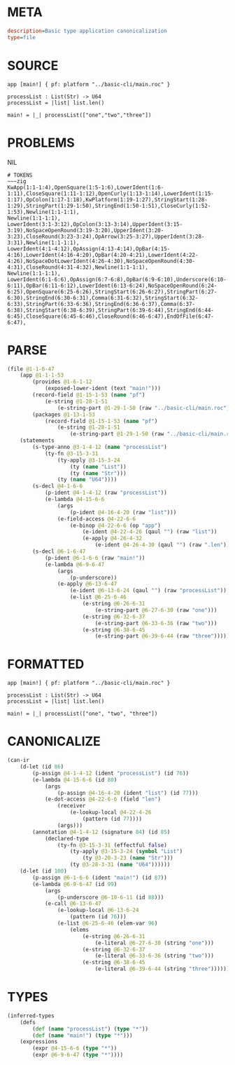 # META
~~~ini
description=Basic type application canonicalization
type=file
~~~
# SOURCE
~~~roc
app [main!] { pf: platform "../basic-cli/main.roc" }

processList : List(Str) -> U64
processList = |list| list.len()

main! = |_| processList(["one","two","three"])
~~~
# PROBLEMS
NIL

~~~
# TOKENS
~~~zig
KwApp(1:1-1:4),OpenSquare(1:5-1:6),LowerIdent(1:6-1:11),CloseSquare(1:11-1:12),OpenCurly(1:13-1:14),LowerIdent(1:15-1:17),OpColon(1:17-1:18),KwPlatform(1:19-1:27),StringStart(1:28-1:29),StringPart(1:29-1:50),StringEnd(1:50-1:51),CloseCurly(1:52-1:53),Newline(1:1-1:1),
Newline(1:1-1:1),
LowerIdent(3:1-3:12),OpColon(3:13-3:14),UpperIdent(3:15-3:19),NoSpaceOpenRound(3:19-3:20),UpperIdent(3:20-3:23),CloseRound(3:23-3:24),OpArrow(3:25-3:27),UpperIdent(3:28-3:31),Newline(1:1-1:1),
LowerIdent(4:1-4:12),OpAssign(4:13-4:14),OpBar(4:15-4:16),LowerIdent(4:16-4:20),OpBar(4:20-4:21),LowerIdent(4:22-4:26),NoSpaceDotLowerIdent(4:26-4:30),NoSpaceOpenRound(4:30-4:31),CloseRound(4:31-4:32),Newline(1:1-1:1),
Newline(1:1-1:1),
LowerIdent(6:1-6:6),OpAssign(6:7-6:8),OpBar(6:9-6:10),Underscore(6:10-6:11),OpBar(6:11-6:12),LowerIdent(6:13-6:24),NoSpaceOpenRound(6:24-6:25),OpenSquare(6:25-6:26),StringStart(6:26-6:27),StringPart(6:27-6:30),StringEnd(6:30-6:31),Comma(6:31-6:32),StringStart(6:32-6:33),StringPart(6:33-6:36),StringEnd(6:36-6:37),Comma(6:37-6:38),StringStart(6:38-6:39),StringPart(6:39-6:44),StringEnd(6:44-6:45),CloseSquare(6:45-6:46),CloseRound(6:46-6:47),EndOfFile(6:47-6:47),
~~~
# PARSE
~~~clojure
(file @1-1-6-47
	(app @1-1-1-53
		(provides @1-6-1-12
			(exposed-lower-ident (text "main!")))
		(record-field @1-15-1-53 (name "pf")
			(e-string @1-28-1-51
				(e-string-part @1-29-1-50 (raw "../basic-cli/main.roc"))))
		(packages @1-13-1-53
			(record-field @1-15-1-53 (name "pf")
				(e-string @1-28-1-51
					(e-string-part @1-29-1-50 (raw "../basic-cli/main.roc"))))))
	(statements
		(s-type-anno @3-1-4-12 (name "processList")
			(ty-fn @3-15-3-31
				(ty-apply @3-15-3-24
					(ty (name "List"))
					(ty (name "Str")))
				(ty (name "U64"))))
		(s-decl @4-1-6-6
			(p-ident @4-1-4-12 (raw "processList"))
			(e-lambda @4-15-6-6
				(args
					(p-ident @4-16-4-20 (raw "list")))
				(e-field-access @4-22-6-6
					(e-binop @4-22-6-6 (op "app")
						(e-ident @4-22-4-26 (qaul "") (raw "list"))
						(e-apply @4-26-4-32
							(e-ident @4-26-4-30 (qaul "") (raw ".len")))))))
		(s-decl @6-1-6-47
			(p-ident @6-1-6-6 (raw "main!"))
			(e-lambda @6-9-6-47
				(args
					(p-underscore))
				(e-apply @6-13-6-47
					(e-ident @6-13-6-24 (qaul "") (raw "processList"))
					(e-list @6-25-6-46
						(e-string @6-26-6-31
							(e-string-part @6-27-6-30 (raw "one")))
						(e-string @6-32-6-37
							(e-string-part @6-33-6-36 (raw "two")))
						(e-string @6-38-6-45
							(e-string-part @6-39-6-44 (raw "three")))))))))
~~~
# FORMATTED
~~~roc
app [main!] { pf: platform "../basic-cli/main.roc" }

processList : List(Str) -> U64
processList = |list| list.len()

main! = |_| processList(["one", "two", "three"])
~~~
# CANONICALIZE
~~~clojure
(can-ir
	(d-let (id 86)
		(p-assign @4-1-4-12 (ident "processList") (id 76))
		(e-lambda @4-15-6-6 (id 80)
			(args
				(p-assign @4-16-4-20 (ident "list") (id 77)))
			(e-dot-access @4-22-6-6 (field "len")
				(receiver
					(e-lookup-local @4-22-4-26
						(pattern (id 77))))
				(args)))
		(annotation @4-1-4-12 (signature 84) (id 85)
			(declared-type
				(ty-fn @3-15-3-31 (effectful false)
					(ty-apply @3-15-3-24 (symbol "List")
						(ty @3-20-3-23 (name "Str")))
					(ty @3-28-3-31 (name "U64"))))))
	(d-let (id 100)
		(p-assign @6-1-6-6 (ident "main!") (id 87))
		(e-lambda @6-9-6-47 (id 99)
			(args
				(p-underscore @6-10-6-11 (id 88)))
			(e-call @6-13-6-47
				(e-lookup-local @6-13-6-24
					(pattern (id 76)))
				(e-list @6-25-6-46 (elem-var 96)
					(elems
						(e-string @6-26-6-31
							(e-literal @6-27-6-30 (string "one")))
						(e-string @6-32-6-37
							(e-literal @6-33-6-36 (string "two")))
						(e-string @6-38-6-45
							(e-literal @6-39-6-44 (string "three")))))))))
~~~
# TYPES
~~~clojure
(inferred-types
	(defs
		(def (name "processList") (type "*"))
		(def (name "main!") (type "*")))
	(expressions
		(expr @4-15-6-6 (type "*"))
		(expr @6-9-6-47 (type "*"))))
~~~